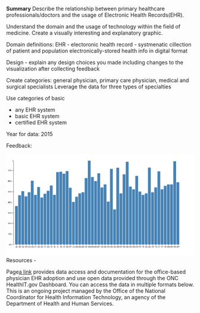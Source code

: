 <b>Summary</b> 
Describe the relationship between primary healthcare professionals/doctors and the usage of Electronic Health Records(EHR). 

Understand the domain and the usage of technology within the field of medicine. Create a visually interesting and explanatory graphic. 

Domain definitions: 
EHR - electoronic health record - systmenatic cillection of patient and population electronically-stored health info in digital format 


Design - explain any design choices you made including changes to the visualization after collecting feedback

Create categories: general physician, primary care physician, medical and surgical specialists 
Leverage the data for three types of specialties 

Use categories of basic 
* any EHR system 
* basic EHR system
* certified EHR system 

Year for data: 2015 

Feedback: 

![My image](/assets/img/verticalEHRbar2015.png)
Resources - 

Page[a link](https://dashboard.healthit.gov/datadashboard/documentation/physician-health-it-adoption-use-data-documentation.php) provides data access and documentation for the office-based physician EHR adoption and use open data provided through the ONC HealthIT.gov Dashboard. You can access the data in multiple formats below. This is an ongoing project managed by the Office of the National Coordinator for Health Information Technology, an agency of the Department of Health and Human Services.

